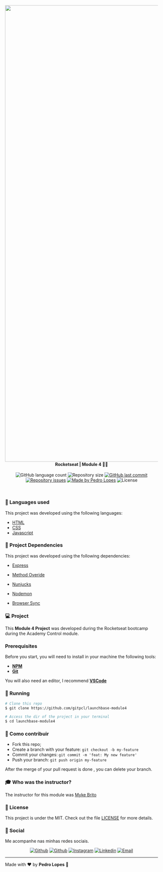 <h4 align="center">
 <img src="https://github.com/gitpcl/launchbase-module3/blob/master/.github/module4.png" width="1500px" /><br>
 <b>Rocketseat | Module 4</b> 👨‍💻
</h4>
<p align="center">
  <img alt="GitHub language count" src="https://img.shields.io/github/languages/count/gitpcl/launchbase-module4">

  <img alt="Repository size" src="https://img.shields.io/github/repo-size/gitpcl/launchbase-module4">
  
  <a href="#">
    <img alt="GitHub last commit" src="https://img.shields.io/github/last-commit/gitpcl/launchbase-module4"></a>

  <a href="#">
    <img alt="Repository issues" src="https://img.shields.io/github/issues/gitpcl/launchbase-module4"></a>
    
  <a href="https://pedroclopes.com">
    <img alt="Made by Pedro Lopes" src="https://img.shields.io/badge/made%20by-Pedro%20Lopes-brightgreen"></a>
    <img alt="License" src="https://img.shields.io/badge/license-MIT-blueviolet">
</p>

<br>

### :rocket: Languages used

This project was developed using the following languages:

* [HTML](https://devdocs.io/html/)
* [CSS](https://devdocs.io/css/)
* [Javascript](https://devdocs.io/javascript/)

### :rocket: Project Dependencies

This project was developed using the following dependencies:

* [Express](https://www.npmjs.com/package/express)
* [Method Overide](https://www.npmjs.com/package/method-override)
* [Nunjucks](https://www.npmjs.com/package/nunjucks)

* [Nodemon](https://www.npmjs.com/package/nodemon)
* [Browser Sync](https://www.npmjs.com/package/browser-sync)

### 💻 Project

This <b>Module 4 Project</b> was developed during the Rocketseat bootcamp during the Academy Control module.

### Prerequisites

Before you start, you will need to install in your machine the following tools:

* <b>[NPM](https://www.npmjs.com/)</b>
* <b>[Git](https://git-scm.com)</b>

You will also need an editor, I recommend <b>[VSCode](https://code.visualstudio.com/)</b>

### 🧭 Running 

```bash
# Clone this repo
$ git clone https://github.com/gitpcl/launchbase-module4

# Access the dir of the project in your terminal
$ cd launchbase-module4
```
### :floppy_disk: Como contribuir

- Fork this repo;
- Create a branch with your feature: `git checkout -b my-feature`
- Commit your changes: `git commit -m 'feat: My new feature'`
- Push your branch: `git push origin my-feature`

After the merge of your pull request is done , you can delete your branch.

### :mortar_board: Who was the instructor?

The instructor for this module was [Myke Brito](https://github.com/maykbrito)

### :memo: License

This project is under the MIT. Check out the file [LICENSE](LICENSE) for more details.

### 📱 Social

Me acompanhe nas minhas redes sociais.

<p align="center">

   <a href="https://github.com/gitpcl" target="_blank" >
    <img alt="Github" src="https://img.shields.io/badge/Github--%23F8952D?style=social&logo=github"></a>
    
   <a href="https://twitter.com/lcpedro" target="_blank" > 
     <img alt="Github" src="https://img.shields.io/badge/Twitter--%23F8952D?style=social&logo=twitter"></a> 
  
  <a href="https://instagram.com/pedrclopes" target="_blank" >
    <img alt="Instagram" src="https://img.shields.io/badge/Instagram--%23F8952D?style=social&logo=instagram"></a> 

  <a href="https://www.linkedin.com/in/pedro-c-lopes/" target="_blank" >
    <img alt="Linkedin" src="https://img.shields.io/badge/Linkedin--%23F8952D?style=social&logo=linkedin"></a> 
  
  <a href="mailto:hello@pedroclopes.com" target="_blank" >
    <img alt="Email" src="https://img.shields.io/badge/Email--%23F8952D?style=social&logo=gmail"></a> 
  
</p>

---

Made with ❤️  by **Pedro Lopes** 🤙